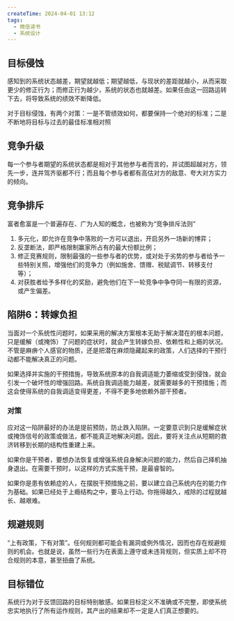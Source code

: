 ```yaml
---
createTime: 2024-04-01 13:12
tags:
  - 微信读书
  - 系统设计
---
```

## 目标侵蚀

感知到的系统状态越差，期望就越低；期望越低，与现状的差距就越小，从而采取更少的修正行为；而修正行为越少，系统的状态也就越差。如果任由这一回路运转下去，将导致系统的绩效不断降低。

对于目标侵蚀，有两个对策：一是不管绩效如何，都要保持一个绝对的标准；二是不断地将目标与过去的最佳标准相对照
## 竞争升级

每一个参与者期望的系统状态都是相对于其他参与者而言的，并试图超越对方，领先一步，连并驾齐驱都不行；而且每个参与者都有高估对方的敌意、夸大对方实力的倾向。

## 竞争排斥
富者愈富是一个普遍存在、广为人知的概念，也被称为“竞争排斥法则”

1. 多元化，即允许在竞争中落败的一方可以退出，开启另外一场新的博弈；
2. 反垄断法，即严格限制赢家所占有的最大份额比例；
3. 修正竞赛规则，限制最强的一些参与者的优势，或对处于劣势的参与者给予一些特别关照，增强他们的竞争力（例如施舍、馈赠、税赋调节、转移支付等）；
4. 对获胜者给予多样化的奖励，避免他们在下一轮竞争中争夺同一有限的资源，或产生偏差。

## 陷阱6：转嫁负担
当面对一个系统性问题时，如果采用的解决方案根本无助于解决潜在的根本问题，只是缓解（或掩饰）了问题的症状时，就会产生转嫁负担、依赖性和上瘾的状况。不管是麻痹个人感官的物质，还是把潜在麻烦隐藏起来的政策，人们选择的干预行动都不能解决真正的问题。

如果选择并实施的干预措施，导致系统原本的自我调适能力萎缩或受到侵蚀，就会引发一个破坏性的增强回路。系统自我调适能力越差，就需要越多的干预措施；而这会使得系统的自我调适变得更差，不得不更多地依赖外部干预者。

### 对策

应对这一陷阱最好的办法是提前预防，防止跌入陷阱。一定要意识到只是缓解症状或掩饰信号的政策或做法，都不能真正地解决问题。因此，要将关注点从短期的救济转移到长期的结构性重建上来。

如果你是干预者，要想办法恢复或增强系统自身解决问题的能力，然后自己择机抽身退出。在需要干预时，以这样的方式实施干预，是最睿智的。

如果你是患有依赖症的人，在摆脱干预措施之前，要以建立自己系统内在的能力作为基础。如果已经处于上瘾结构之中，要马上行动。你拖得越久，戒除的过程就越长、越艰难。

## 规避规则

“上有政策，下有对策”。任何规则都可能会有漏洞或例外情况，因而也存在规避规则的机会。也就是说，虽然一些行为在表面上遵守或未违背规则，但实质上却不符合规则的本意，甚至扭曲了系统。

## 目标错位
系统行为对于反馈回路的目标特别敏感。如果目标定义不准确或不完整，即使系统忠实地执行了所有运作规则，其产出的结果却不一定是人们真正想要的。

